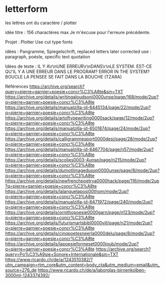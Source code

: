 # letterform
les lettres ont du caractère / plotter

idée titre : 
156 charactères max
Je m'éxcuse pour l'erreure précédente.


Projet : Plotter
Use cut type fonts

idées : Pangramme, Spiegelschrift, replaced letters later corrected
use : paragraph, poésIe, specific text quotation

Idées de texte :
IL Y A\r\nUNE ERREUR\r\nDANS\r\nLE SYSTEM.
EST-CE QU'IL Y A UNE ERREUR DANS LE PROGRAM?
ERROR IN THE SYSTEM?
BOUCLE
LA PENSEE SE FAIT DANS LA BOUCHE (TZARA)



Références
https://archive.org/search?query=pierre+garnier+poesie+concr%C3%A8te&sin=TXT
https://archive.org/details/writingaloudsoni0000unse/page/168/mode/2up?q=pierre+garnier+poesie+concr%C3%A8te
https://archive.org/details/manualzilla-id-6445134/page/22/mode/2up?q=pierre+garnier+poesie+concr%C3%A8te
https://archive.org/details/artoftypewriting0000sack/page/12/mode/2up?q=pierre+garnier+poesie+concr%C3%A8te
https://archive.org/details/manualzilla-id-6501874/page/24/mode/2up?q=pierre+garnier+poesie+concr%C3%A8te
https://archive.org/details/calligrammesport0000desi/page/28/mode/2up?q=pierre+garnier+poesie+concr%C3%A8te
https://archive.org/details/manualzilla-id-6467704/page/n57/mode/2up?q=pierre+garnier+poesie+concr%C3%A8te
https://archive.org/details/scolies0003-4unse/page/n215/mode/2up?q=pierre+garnier+poesie+concr%C3%A8te
https://archive.org/details/dumotlimageduson0000unse/page/8/mode/2up?q=pierre+garnier+poesie+concr%C3%A8te
https://archive.org/details/newfrenchpoetrya0000hack/page/116/mode/2up?q=pierre+garnier+poesie+concr%C3%A8te
https://archive.org/details/lalanguelaposi00thom/mode/2up?q=pierre+garnier+poesie+concr%C3%A8te
https://archive.org/details/manualzilla-id-6471972/page/240/mode/2up?q=pierre+garnier+poesie+concr%C3%A8te
https://archive.org/details/ornithopoesie0000garn/page/n123/mode/2up?q=pierre+garnier+poesie+concr%C3%A8te
https://archive.org/details/futurismartsbibl0000vill/page/n21/mode/2up?q=pierre+garnier+poesie+concr%C3%A8te
https://archive.org/details/cinqpoetesneerla0000delu/page/8/mode/2up?q=pierre+garnier+poesie+concr%C3%A8te
https://archive.org/details/lapoesieformeset0000joub/mode/2up?q=pierre+garnier+poesie+concr%C3%A8te
https://archive.org/search?query=Po%C3%A9sie+Sonore+Internationale&sin=TXT
https://www.ricardo.ch/de/a/1243510382/?utm_campaign=rtm_core&utm_content=body_cta&utm_medium=email&utm_source=276_de
https://www.ricardo.ch/de/a/laborglas-birnenkolben-3000ml-1243374392/
